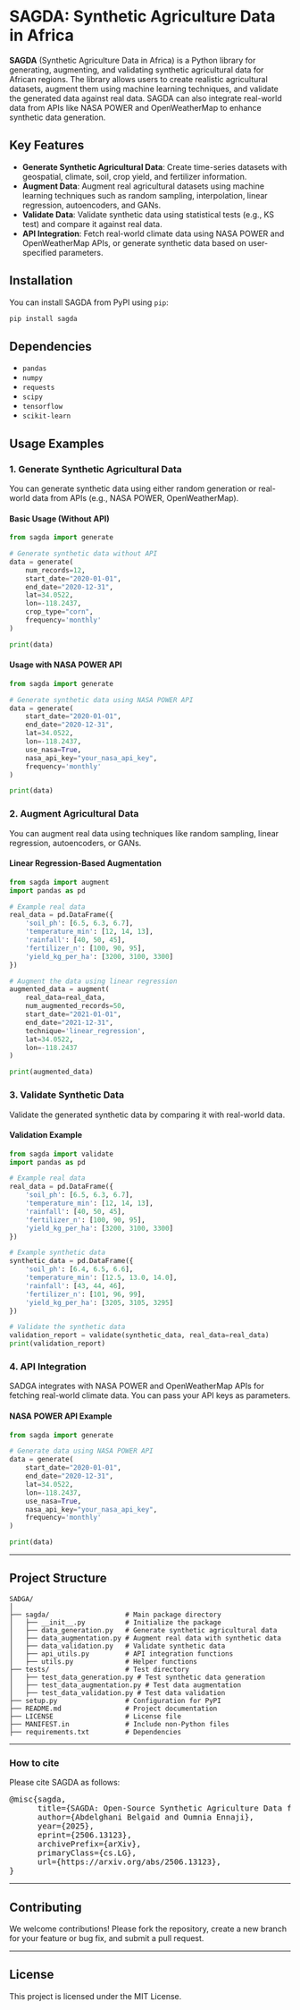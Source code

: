 # **SAGDA**: Synthetic Agriculture Data in Africa

**SAGDA** (Synthetic Agriculture Data in Africa) is a Python library for generating, augmenting, and validating synthetic agricultural data for African regions. The library allows users to create realistic agricultural datasets, augment them using machine learning techniques, and validate the generated data against real data. SAGDA can also integrate real-world data from APIs like NASA POWER and OpenWeatherMap to enhance synthetic data generation.

## **Key Features**

- **Generate Synthetic Agricultural Data**: Create time-series datasets with geospatial, climate, soil, crop yield, and fertilizer information.
- **Augment Data**: Augment real agricultural datasets using machine learning techniques such as random sampling, interpolation, linear regression, autoencoders, and GANs.
- **Validate Data**: Validate synthetic data using statistical tests (e.g., KS test) and compare it against real data.
- **API Integration**: Fetch real-world climate data using NASA POWER and OpenWeatherMap APIs, or generate synthetic data based on user-specified parameters.

## **Installation**

You can install SAGDA from PyPI using `pip`:

```bash
pip install sagda
```

## **Dependencies**

- `pandas`
- `numpy`
- `requests`
- `scipy`
- `tensorflow`
- `scikit-learn`

## **Usage Examples**

### **1. Generate Synthetic Agricultural Data**

You can generate synthetic data using either random generation or real-world data from APIs (e.g., NASA POWER, OpenWeatherMap).

#### **Basic Usage** (Without API)

```python
from sagda import generate

# Generate synthetic data without API
data = generate(
    num_records=12,
    start_date="2020-01-01",
    end_date="2020-12-31",
    lat=34.0522,
    lon=-118.2437,
    crop_type="corn",
    frequency='monthly'
)

print(data)
```

#### **Usage with NASA POWER API**

```python
from sagda import generate

# Generate synthetic data using NASA POWER API
data = generate(
    start_date="2020-01-01",
    end_date="2020-12-31",
    lat=34.0522,
    lon=-118.2437,
    use_nasa=True,
    nasa_api_key="your_nasa_api_key",
    frequency='monthly'
)

print(data)
```

### **2. Augment Agricultural Data**

You can augment real data using techniques like random sampling, linear regression, autoencoders, or GANs.

#### **Linear Regression-Based Augmentation**

```python
from sagda import augment
import pandas as pd

# Example real data
real_data = pd.DataFrame({
    'soil_ph': [6.5, 6.3, 6.7],
    'temperature_min': [12, 14, 13],
    'rainfall': [40, 50, 45],
    'fertilizer_n': [100, 90, 95],
    'yield_kg_per_ha': [3200, 3100, 3300]
})

# Augment the data using linear regression
augmented_data = augment(
    real_data=real_data,
    num_augmented_records=50,
    start_date="2021-01-01",
    end_date="2021-12-31",
    technique='linear_regression',
    lat=34.0522,
    lon=-118.2437
)

print(augmented_data)
```

### **3. Validate Synthetic Data**

Validate the generated synthetic data by comparing it with real-world data.

#### **Validation Example**

```python
from sagda import validate
import pandas as pd

# Example real data
real_data = pd.DataFrame({
    'soil_ph': [6.5, 6.3, 6.7],
    'temperature_min': [12, 14, 13],
    'rainfall': [40, 50, 45],
    'fertilizer_n': [100, 90, 95],
    'yield_kg_per_ha': [3200, 3100, 3300]
})

# Example synthetic data
synthetic_data = pd.DataFrame({
    'soil_ph': [6.4, 6.5, 6.6],
    'temperature_min': [12.5, 13.0, 14.0],
    'rainfall': [43, 44, 46],
    'fertilizer_n': [101, 96, 99],
    'yield_kg_per_ha': [3205, 3105, 3295]
})

# Validate the synthetic data
validation_report = validate(synthetic_data, real_data=real_data)
print(validation_report)
```

### **4. API Integration**

SADGA integrates with NASA POWER and OpenWeatherMap APIs for fetching real-world climate data. You can pass your API keys as parameters.

#### **NASA POWER API Example**

```python
from sagda import generate

# Generate data using NASA POWER API
data = generate(
    start_date="2020-01-01",
    end_date="2020-12-31",
    lat=34.0522,
    lon=-118.2437,
    use_nasa=True,
    nasa_api_key="your_nasa_api_key",
    frequency='monthly'
)

print(data)
```

---

## **Project Structure**

```
SADGA/
│
├── sagda/                   # Main package directory
│   ├── __init__.py          # Initialize the package
│   ├── data_generation.py   # Generate synthetic agricultural data
│   ├── data_augmentation.py # Augment real data with synthetic data
│   ├── data_validation.py   # Validate synthetic data
│   ├── api_utils.py         # API integration functions
│   ├── utils.py             # Helper functions
├── tests/                   # Test directory
│   ├── test_data_generation.py # Test synthetic data generation
│   ├── test_data_augmentation.py # Test data augmentation
│   ├── test_data_validation.py # Test data validation
├── setup.py                 # Configuration for PyPI
├── README.md                # Project documentation
├── LICENSE                  # License file
├── MANIFEST.in              # Include non-Python files
├── requirements.txt         # Dependencies
```

---
### **How to cite**

Please cite SAGDA as follows:

<pre>
@misc{sagda,
      title={SAGDA: Open-Source Synthetic Agriculture Data for Africa}, 
      author={Abdelghani Belgaid and Oumnia Ennaji},
      year={2025},
      eprint={2506.13123},
      archivePrefix={arXiv},
      primaryClass={cs.LG},
      url={https://arxiv.org/abs/2506.13123}, 
}
</pre>

---

## **Contributing**

We welcome contributions! Please fork the repository, create a new branch for your feature or bug fix, and submit a pull request.

---

## **License**

This project is licensed under the MIT License.
